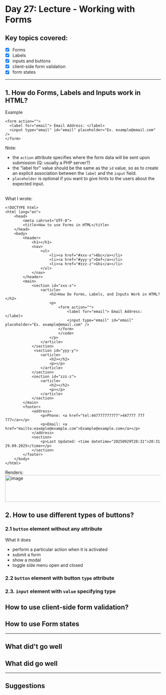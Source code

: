 # Day 27: Lecture - Working with Forms

## Key topics covered:
- [x] Forms
- [x] Labels
- [x] inputs and buttons
- [x] client-side form validation
- [x] form states

---

## 1. How do Forms, Labels and Inputs work in HTML?
Example
```
<form action="">
  <label for="email"> Email Address: </label>
  <input type="email" id="email" placeholder="Ex. example@email.com" />
</form>
```
Note: 
- the `action` attribute specifies where the form data will be sent upon submission (Q: usually a PHP server?)
- the "label for" value should be the same as the `id` value, so as to create an explicit association between the `label` and the `input` field.
- `placeholder` is optional if you want to give hints to the users about the expected input.

<br />What I wrote:
```
<!DOCTYPE html>
<html lang="en">
    <head>
        <meta cahrset="UTF-8">
        <title>How to use Forms in HTML</title>
    </head>
    <body>
        <header>
            <h1></h1>
            <nav>
                <ul>
                    <li><a href="#xxx-x">Abc</a></li>
                    <li><a href="#yyy-y">Def</a></li>
                    <li><a href="#zzz-z">Ghi</a></li>
                </ul>
            </nav>
        </header>
        <main>
            <section id="xxx-x">
                <article>
                    <h2>How Do Forms, Labels, and Inputs Work in HTML?</h2>
                    <p>
                        <form action="">
                            <label for="email"> Email Address: </label>
                            <input type="email" id="email" placeholder="Ex. example@email.com" />
                        </form>
                        </code>
                    </p>
                </article>
            </section>
             <section id="yyy-y">
                <article>
                    <h2></h2>
                    <p></p>
                </article>
            </section>
            <section id="zzz-z">
                <article>
                    <h2></h2>
                    <p></p>
                </article>
            </section>                       
        </main>
        <footer>
            <address>
                <p>Phone: <a href="tel:447777777777">447777 777 777</a></p>
                <p>Email: <a href="mailto:eaxmple@example.com">Example@example.com</a></p>
            </address>
            <section>
                <p>Last Updated: <time datetime="20250929T20:31">20:31 29.09.2025</time></p>
            </section>            
        </footer>
    </body>
</html>
```
Renders:\
<img width="564" height="87" alt="image" src="https://github.com/user-attachments/assets/cfe271da-0643-4684-adf6-c3a0fb439972" />

## 2. How to use different types of buttons?
### 2.1 `button` element without any attribute
What it does
- perform a particular action when it is activated
- submit a form
- show a modal
- toggle side menu open and closed
### 2.2 `button` element with button `type` attribute
### 2.3. `input` element with `value` specifying type
## How to use client-side form validation?
## How to use Form states


---

## What did't go well
## What did go well

---

## Suggestions
